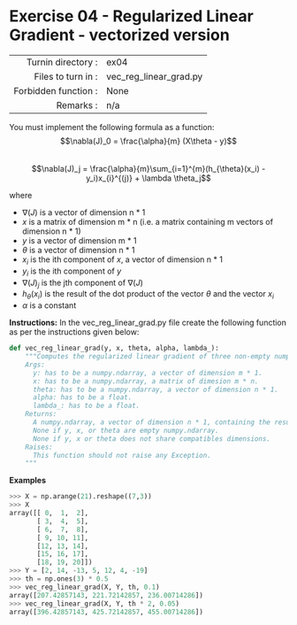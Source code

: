 # Exercise 04 - Regularized Linear Gradient - vectorized version

|                         |                    |
| -----------------------:| ------------------ |
|   Turnin directory :    |  ex04              |
|   Files to turn in :    |  vec_reg_linear_grad.py|
|   Forbidden function :  |  None              |
|   Remarks :             |  n/a               |

You must implement the following formula as a function:  
$$\nabla(J)_0 = \frac{\alpha}{m} (X\theta - y)$$  
$$\nabla(J)_j = \frac{\alpha}{m}\sum_{i=1}^{m}(h_{\theta}(x_i) - y_i)x_{i}^{(j)} + \lambda \theta_j$$

where  
- $\nabla(J)$ is a vector of dimension n * 1   
- $x$ is a matrix of dimension m * n (i.e. a matrix containing m vectors of dimension n * 1)  
- $y$ is a vector of dimension m * 1 
- $\theta$ is a vector of dimension n * 1   
- $x_i$ is the ith component of $x$, a vector of dimension n * 1
- $y_i$ is the ith component of $y$
- $\nabla(J)_j$ is the jth component of $\nabla(J)$
- $h_{\theta}(x_i)$ is the result of the dot product of the vector $\theta$ and the vector $x_i$
- $\alpha$ is a constant

**Instructions:**
In the vec_reg_linear_grad.py file create the following function as per the instructions given below:
```python
def vec_reg_linear_grad(y, x, theta, alpha, lambda_):
    """Computes the regularized linear gradient of three non-empty numpy.ndarray, without any for-loop. The three arrays must have compatible dimensions.
    Args:
      y: has to be a numpy.ndarray, a vector of dimension m * 1.
      x: has to be a numpy.ndarray, a matrix of dimesion m * n.
      theta: has to be a numpy.ndarray, a vector of dimension n * 1.
      alpha: has to be a float.
      lambda_: has to be a float.
    Returns:
      A numpy.ndarray, a vector of dimension n * 1, containing the results of the formula for all j.
      None if y, x, or theta are empty numpy.ndarray.
      None if y, x or theta does not share compatibles dimensions.
    Raises:
      This function should not raise any Exception.
    """
```

**Examples**
```python
>>> X = np.arange(21).reshape((7,3))
>>> X
array([[ 0,  1,  2],
       [ 3,  4,  5],
       [ 6,  7,  8],
       [ 9, 10, 11],
       [12, 13, 14],
       [15, 16, 17],
       [18, 19, 20]])
>>> Y = [2, 14, -13, 5, 12, 4, -19]
>>> th = np.ones(3) * 0.5
>>> vec_reg_linear_grad(X, Y, th, 0.1)
array([207.42857143, 221.72142857, 236.00714286])
>>> vec_reg_linear_grad(X, Y, th * 2, 0.05)
array([396.42857143, 425.72142857, 455.00714286])
```